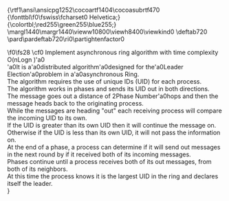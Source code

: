 {\rtf1\ansi\ansicpg1252\cocoartf1404\cocoasubrtf470
{\fonttbl\f0\fswiss\fcharset0 Helvetica;}
{\colortbl;\red255\green255\blue255;}
\margl1440\margr1440\vieww10800\viewh8400\viewkind0
\deftab720
\pard\pardeftab720\ri0\partightenfactor0

\f0\fs28 \cf0 Implement asynchronous ring algorithm with time complexity O(nLogn )\'a0\
\'a0It is a\'a0distributed algorithm\'a0designed for the\'a0Leader Election\'a0problem in a\'a0asynchronous Ring. \
The algorithm requires the use of unique IDs (UID) for each process. \
The algorithm works in phases and sends its UID out in both directions. \
The message goes out a distance of 2Phase Number\'a0hops and then the message heads back to the originating process. \
While the messages are heading "out" each receiving process will compare the incoming UID to its own. \
If the UID is greater than its own UID then it will continue the message on. Otherwise if the UID is less than its own UID, it will not pass the information on. \
At the end of a phase, a process can determine if it will send out messages in the next round by if it received both of its incoming messages. \
Phases continue until a process receives both of its out messages, from both of its neighbors. \
At this time the process knows it is the largest UID in the ring and declares itself the leader.\
}